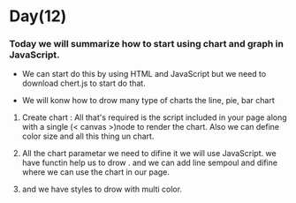 # Day(12)
### Today we will summarize how to start using chart and graph in JavaScript.

* We can start do this by using HTML and JavaScript but we need to download chert.js to start do that.

* We will konw how to drow many type of charts the line, pie, bar chart 
1. Create chart : All that's required is the script included in your page along with a single (< canvas >)node to render the chart. Also we can define color size and all this thing un chart.

2.  All the chart parametar we need to difine it we will use JavaScript.
 we have functin help us to drow . and we can add line sempoul and difine where we can use the chart in our page.

 3. and we have styles to drow with multi color. 